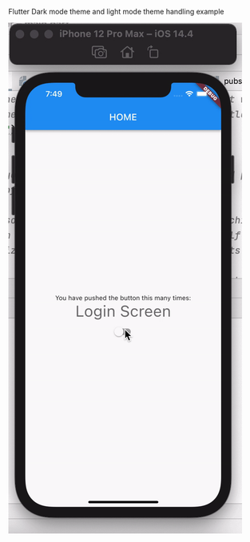 Flutter Dark mode theme and light mode theme handling example

![Alt text](https://github.com/quicklearner4991/Flutter-Dark-Mode-Theme-Light-Mode-Theme/blob/main/sample.gif "Dark mode theme and light mode theme")
